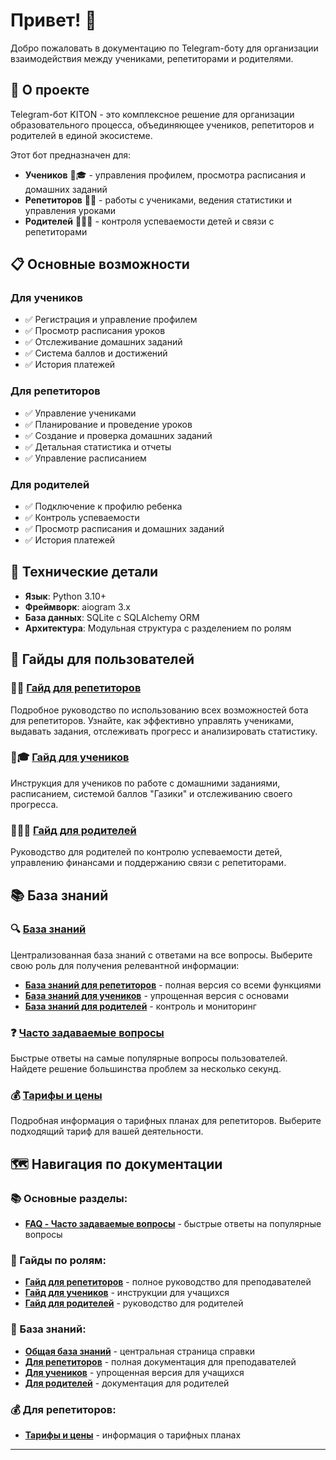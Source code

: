 # Привет! 👋


Добро пожаловать в документацию по Telegram-боту для организации взаимодействия между учениками, репетиторами и родителями.

## 🎯 О проекте

Telegram-бот KITON - это комплексное решение для организации образовательного процесса, объединяющее учеников, репетиторов и родителей в единой экосистеме.

Этот бот предназначен для:
- **Учеников** 👨🎓 - управления профилем, просмотра расписания и домашних заданий
- **Репетиторов** 👨🏫 - работы с учениками, ведения статистики и управления уроками  
- **Родителей** 👨‍👩‍👧 - контроля успеваемости детей и связи с репетиторами

## 📋 Основные возможности

### Для учеников
- ✅ Регистрация и управление профилем
- ✅ Просмотр расписания уроков
- ✅ Отслеживание домашних заданий
- ✅ Система баллов и достижений
- ✅ История платежей

### Для репетиторов
- ✅ Управление учениками
- ✅ Планирование и проведение уроков
- ✅ Создание и проверка домашних заданий
- ✅ Детальная статистика и отчеты
- ✅ Управление расписанием

### Для родителей
- ✅ Подключение к профилю ребенка
- ✅ Контроль успеваемости
- ✅ Просмотр расписания и домашних заданий
- ✅ История платежей

## 🔧 Технические детали

- **Язык**: Python 3.10+
- **Фреймворк**: aiogram 3.x
- **База данных**: SQLite с SQLAlchemy ORM
- **Архитектура**: Модульная структура с разделением по ролям

## 📖 Гайды для пользователей

### 👨🏫 [Гайд для репетиторов](tutor-guide.md)

Подробное руководство по использованию всех возможностей бота для репетиторов. Узнайте, как эффективно управлять учениками, выдавать задания, отслеживать прогресс и анализировать статистику.

### 👨🎓 [Гайд для учеников](student-guide.md)

Инструкция для учеников по работе с домашними заданиями, расписанием, системой баллов "Газики" и отслеживанию своего прогресса.

### 👨‍👩‍👧 [Гайд для родителей](parent-guide.md)

Руководство для родителей по контролю успеваемости детей, управлению финансами и поддержанию связи с репетиторами.

## 📚 База знаний

### 🔍 [База знаний](knowledge-base.md)

Централизованная база знаний с ответами на все вопросы. Выберите свою роль для получения релевантной информации:

- **[База знаний для репетиторов](knowledge-base-tutor.md)** - полная версия со всеми функциями
- **[База знаний для учеников](knowledge-base-student.md)** - упрощенная версия с основами  
- **[База знаний для родителей](knowledge-base-parent.md)** - контроль и мониторинг

### ❓ [Часто задаваемые вопросы](faq.md)

Быстрые ответы на самые популярные вопросы пользователей. Найдете решение большинства проблем за несколько секунд.

### 💰 [Тарифы и цены](tariffs.md)

Подробная информация о тарифных планах для репетиторов. Выберите подходящий тариф для вашей деятельности.

## 🗺️ Навигация по документации

### 📚 Основные разделы:
- **[FAQ - Часто задаваемые вопросы](faq.md)** - быстрые ответы на популярные вопросы

### 👥 Гайды по ролям:
- **[Гайд для репетиторов](tutor-guide.md)** - полное руководство для преподавателей
- **[Гайд для учеников](student-guide.md)** - инструкции для учащихся
- **[Гайд для родителей](parent-guide.md)** - руководство для родителей

### 📖 База знаний:
- **[Общая база знаний](knowledge-base.md)** - центральная страница справки
- **[Для репетиторов](knowledge-base-tutor.md)** - полная документация для преподавателей
- **[Для учеников](knowledge-base-student.md)** - упрощенная версия для учащихся
- **[Для родителей](knowledge-base-parent.md)** - документация для родителей

### 💰 Для репетиторов:
- **[Тарифы и цены](tariffs.md)** - информация о тарифных планах


---
